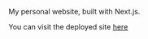 My personal website, built with Next.js.

You can visit the deployed site [here](https://pedroportella.com.br)
